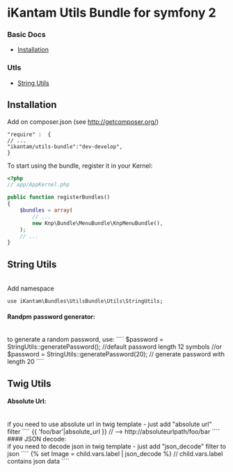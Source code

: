# iKantam Utils Bundle for symfony 2

### Basic Docs

* [Installation](#installation)

### Utls

* [String Utils](#stringutils)

<a name="installation"></a>
## Installation

Add on composer.json (see http://getcomposer.org/)
````
"require" :  {
// ...
"ikantam/utils-bundle":"dev-develop",
}
````
To start using the bundle, register it in your Kernel:

``` php
<?php
// app/AppKernel.php

public function registerBundles()
{
    $bundles = array(
        // ...
        new Knp\Bundle\MenuBundle\KnpMenuBundle(),
    );
    // ...
}
```

<a name="stringutils"></a>
## String Utils
<br>
Add namespace

````
use iKantam\Bundles\UtilsBundle\Utils\StringUtils;
````

#### Randpm password generator:
<br>
to generate a random password, use:
````
$password = StringUtils::generatePassword(); //default password length 12 symbols
//or
$password = StringUtils::generatePassword(20); // generate password with length 20
````

<a name="twigutils"></a>
## Twig Utils
#### Absolute Url:
<br>
if you need to use absolute url in twig template - just add "absolute url" filter
````
{{ 'foo/bar'|absolute_url }} // --> http://absoluteurlpath/foo/bar
````
#### JSON decode:
<br>
if you need to decode json in twig template - just add "json_decode" filter to json
````
{% set Image = child.vars.label | json_decode %} // child.vars.label contains json data
````